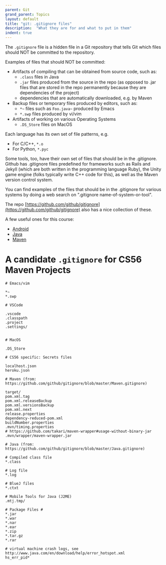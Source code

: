 ```yaml
---
parent: Git
grand_parent: Topics
layout: default
title: "git: .gitignore files"
description:  "What they are for and what to put in them"
indent: true
---
```


The `.gitignore` file is a hidden file in a Git repository that tells Git which files should NOT be committed to the repository.

Examples of files that should NOT be committed:

* Artifacts of compiling that can be obtained from source code, such as:
   * `.class` files in Java
   * `.jar` files produced from the source in the repo (as opposed to .jar files that are stored in the repo permanently
       because they are dependencies of the project)
   * dependencies that are automatically downloaded, e.g. by Maven
* Backup files or temporary files produced by editors, such as:
    * `*~` files such as `Foo.java~` produced by Emacs
    * `*.swp` files produced by vi/vim
* Artifacts of working on various Operating Systems
    * `.DS_Store` files on MacOS
    
   
Each language has its own set of file patterns, e.g.

* For C/C++, `*.o` 
* For Python, `*.pyc`

Some tools, too, have their own set of files that should be in the .gitignore.    Github has .gitignore files predefined for
frameworks such as Rails and Jekyll (which are both written in the programming language Ruby), the Unity game engine (folks typically
write C++ code for this), as well as the Maven version control system.

You can find examples of the files that should be in the .gitignore for various systems by doing a web search on ".gitignore name-of-system-or-tool".

The repo [https://github.com/github/gitignore](https://github.com/github/gitignore) also has a nice collection 
of these.

A few useful ones for this course:

* [Android](https://github.com/github/gitignore/blob/master/Android.gitignore)
* [Java](https://github.com/github/gitignore/blob/master/Java.gitignore)
* [Maven](https://github.com/github/gitignore/blob/master/Maven.gitignore)

# A candidate `.gitignore` for CS56 Maven Projects

```
# Emacs/vim

*~
*.swp

# VSCode

.vscode
.classpath
.project
.settings/


# MacOS

.DS_Store

# CS56 specific: Secrets files

localhost.json
heroku.json

# Maven (from: https://github.com/github/gitignore/blob/master/Maven.gitignore)

target/
pom.xml.tag
pom.xml.releaseBackup
pom.xml.versionsBackup
pom.xml.next
release.properties
dependency-reduced-pom.xml
buildNumber.properties
.mvn/timing.properties
# https://github.com/takari/maven-wrapper#usage-without-binary-jar
.mvn/wrapper/maven-wrapper.jar

# Java (from: https://github.com/github/gitignore/blob/master/Java.gitignore)

# Compiled class file
*.class

# Log file
*.log

# BlueJ files
*.ctxt

# Mobile Tools for Java (J2ME)
.mtj.tmp/

# Package Files #
*.jar
*.war
*.nar
*.ear
*.zip
*.tar.gz
*.rar

# virtual machine crash logs, see http://www.java.com/en/download/help/error_hotspot.xml
hs_err_pid*

```

